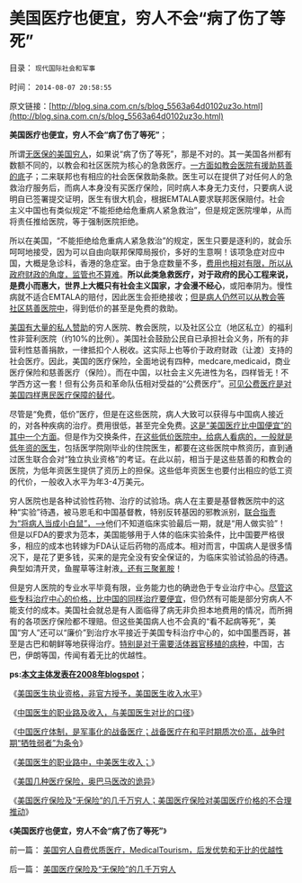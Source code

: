 # 美国医疗也便宜，穷人不会“病了伤了等死”

目录： `现代国际社会和军事` 

时间： `2014-08-07 20:58:55` 

原文链接：[http://blog.sina.com.cn/s/blog_5563a64d0102uz3o.html](http://blog.sina.com.cn/s/blog_5563a64d0102uz3o.html)

**美国医疗也便宜，穷人不会“病了伤了等死”**；

所谓[无医保的美国穷人](../../../2014/8/6/美国医疗保险及“无保险”的几千万穷人.md)，如果说“病了伤了等死”，那是不对的。其一美国各州都有数额不同的，以教会和社区医院为核心的急救医疗。[一方面如教会医院有援助慈善的底](../../../2014/4/5/各国公共医疗符合“通往奴役之路”的先验预期.md)子；二来联邦也有相应的社会医保救助条款。医生可以在提供了对任何人的急救治疗服务后，而病人本身没有买医疗保险，同时病人本身无力支付，只要病人说明自已签署提交证明，医生有很大机会，根据EMTALA要求联邦医保赔付。社会主义中国也有类似规定“不能拒绝给危重病人紧急救治”，但是规定医院埋单，从而将责任推给医院，等于强制医院拒绝。

所以在美国，“不能拒绝给危重病人紧急救治”的规定，医生只要是逐利的，就会乐呵呵地接受，因为可以自由向联邦保障局报价，多好的生意啊！该项急症对应中国，大概是急诊科，香港的急症室。由于急症数量不多，[费用也相对有限，所以从政府财政的角度，监管也不算难](../../../2012/9/1/“生命无价”的成本敞口让公共医疗归于“通往奴役之路”.md)。**所以此类急救医疗，对于政府的民心工程来说，是费小而惠大，世界上大概只有社会主义国家，才会漫不经心**，或阳奉阴为。慢性病就不适合EMTALA的赔付，因此医生会拒绝接收；[但是病人仍然可以从教会等社区慈善医院中](../../../2014/6/25/中世纪基督教欧洲，教会政治权力的构成；.md)，得到低价的甚至是免费的救助。

[美国有大量的私人赞助](../../../2010/1/15/为什么私有制社会富人有善心.md)的穷人医院、教会医院，以及社区公立（地区私立）的福利性非营利医院（约10%的比例）。美国社会鼓励公民自已承担社会义务，所有的非营利性慈善捐款，一律抵扣个人税收。这实际上也等价于政府财政（让渡）支持的社会医疗。因此，美国的医疗保险，全面地说有四种，medcare,medicaid，商业医疗保险和慈善医疗（保险）。而在中国，以社会主义先进性为名，四样皆无！不学西方这一套！但有公务员和革命队伍相对受益的“公费医疗”。[可见公费医疗是对美国四样惠民医疗保障的替代](../../../2010/7/14/公费医疗和公立医疗是医改巨障.md)。

尽管是“免费，低价”医疗，但是在这些医院，病人大致可以获得与中国病人接近的，对各种疾病的治疗。费用很低，甚至完全免费。[这是“美国医疗比中国便宜”的其中一个方面](../../../2014/7/8/民粹公知“西方医疗免费，高福利”，全部是口径迥异的乌托邦.md)。但是作为交换条件，[在这些低价医院中，给病人看病的，一般就是低年资的医生](../../../2014/6/14/为什么美国医生联合会，不象FDA／SEC般的“标准认证”的“监管”？.md)，包括医学院刚毕业的住院医生，都要在这些医院中熬资历，直到通过医生联合会对“独立执业资格”的考证。在此以前，相当于是这些慈善的和教会的医院，为低年资医生提供了资历上的担保。这些低年资医生也要付出相应的低工资的代价，一般收入水平为年3-4万美元。

穷人医院也是各种试验性药物、治疗的试验场。病人在主要是基督教医院中的这种“实验”待遇，被马恩毛和中国基督教，特别反转基因的邪教派别，[联合指责为“将病人当成小白鼠”，——>](../../../2012/9/4/美国“转基因儿童临床实验”合理合法.md)他们不知道临床实验最后一期，就是“用人做实验”！但是以FDA的要求为范本，美国能够用于人体的临床实验条件，比中国要严格很多，相应的成本也转嫁为FDA认证后药物的高成本。相对而言，中国病人是很多情况下，是花了更多钱，买来的是完全没有安全保证的，为临床实验试验品的待遇。典型如清开灵，鱼腥草等注射液[，还有三聚氰胺](../../../2014/6/9/从三聚氰胺到竭斯底里，喉舌操纵着诡异的恶性循环.md)！

但是穷人医院的专业水平毕竟有限，业务能力也的确逊色于专业治疗中心。[尽管这些专科治疗中心的价格，比中国的同样治疗要便宜](../../../2014/2/7/美国医疗既是便宜的也是昂贵的逻辑统一；.md)，但仍然有可能是部分穷病人不能支付的成本。美国社会就总是有人面临得了病无非负担本地费用的情况，而所拥有的各项医疗保险都不理赔。但这些美国病人也不会真的“看不起病等死”，美国“穷人”还可以“廉价”到治疗水平接近于美国专科治疗中心的，如中国墨西哥，甚至是古巴和朝鲜等地获得治疗。[特别是对于需要活体器官移植的病种](../../../2009/11/20/人权不可侵犯在于完整性要求.md)，中国，古巴，伊朗等国，传闻有着无比的优越性。

**ps:[本文主体发表在2008年blogspot](http://darthvad.blogspot.com/2009/04/blog-post_6547.html)**；

《[美国医生执业资格，非官方授予，美国医生收入水平](../../../2014/7/22/美国医生执业资格，非官方授予，美国医生收入水平.md)》

《[中国医生的职业路及收入，与美国医生对比的口径](../../../2014/7/23/中国医生的职业路及收入，与美国医生对比的口径.md)》

《[中国医疗体制，是军事化的战备医疗；战备医疗在和平时期质次价高，战争时期“牺牲弱者”为条令](../../../2014/8/3/中国医疗体制，是军事化的战备医疗；.md)》

《[美国医生的职业路中，中美医生收入；](../../../2014/8/4/美国医生的职业路中，中美医生收入.md)》

《[美国几种医疗保险，奥巴马医改的诡异](../../../2014/8/5/美国几种医疗保险，奥巴马医改的诡异.md)》

《[美国医疗保险及“无保险”的几千万穷人；美国医疗保险对美国医疗价格的不合理推动](../../../2014/8/6/美国医疗保险及“无保险”的几千万穷人.md)》

《**美国医疗也便宜，穷人不会“病了伤了等死”**》

前一篇： [美国穷人自费优质医疗，MedicalTourism，后发优势和无比的优越性](../../../2014/8/8/美国穷人自费优质医疗，MedicalTourism，后发优势和无比的优越性.md)

后一篇： [美国医疗保险及“无保险”的几千万穷人](../../../2014/8/6/美国医疗保险及“无保险”的几千万穷人.md)

